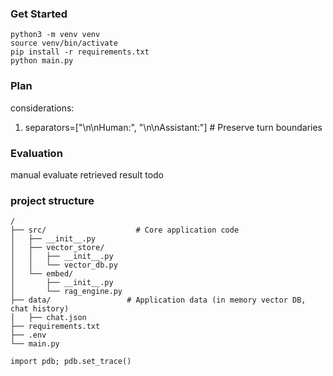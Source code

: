 ### Get Started
```
python3 -m venv venv
source venv/bin/activate
pip install -r requirements.txt
python main.py
```

### Plan
considerations:
1. separators=["\n\nHuman:", "\n\nAssistant:"] # Preserve turn boundaries

### Evaluation
manual evaluate retrieved result
todo

### project structure
```
/
├── src/                    # Core application code
│   ├── __init__.py
│   ├── vector_store/
│   │   ├── __init__.py
│   │   └── vector_db.py
│   └── embed/
│       ├── __init__.py
│       └── rag_engine.py
├── data/                 # Application data (in memory vector DB, chat history)
│   ├── chat.json
├── requirements.txt
├── .env
└── main.py
```

```
import pdb; pdb.set_trace()
```